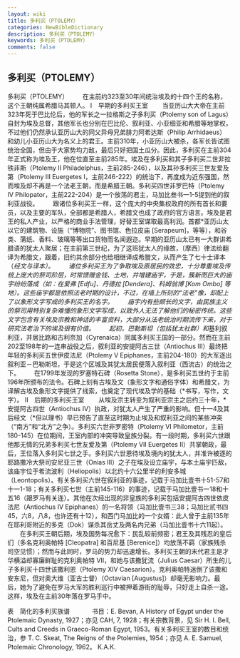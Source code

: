 ```yaml
---
layout: wiki
title: 多利买（PTOLEMY）
categories: NewBibleDictionary
description: 多利买（PTOLEMY）
keywords: 多利买（PTOLEMY）
comments: false
---
```


## 多利买（PTOLEMY）



多利买（PTOLEMY）
　　在主前约323至30年间统治埃及的十四个王的名称，这个王朝纯属希腊马其顿人。
Ⅰ　早期的多利买王室
　　当亚历山大大帝在主前323年死于巴比伦后，他的军长之一拉格斯之子多利买（Ptolemy son of Lagus）自封为埃及总督，其他军长也分别在巴比伦、叙利亚、小亚细亚和希腊等地掌权，不过他们仍然承认亚历山大的同父异母兄弟腓力阿希达斯（Philip Arrhidaeus）和幼儿小亚历山大为名义上的君王。主前310年，小亚历山大被杀，各军长皆试图统治全国，但由于大家势均力敌，最后只好把国土瓜分。因此，多利买在主前304年正式称为埃及王，他在位直至主前285年。埃及在多利买和其子多利买二世非拉铁非斯（Ptolemy II Philadelphus，主前285-246），以及其孙多利买三世友爱及第（Ptolemy III Euergetes I，主前246-222）的统治下，再度成为近东强国，然而埃及却不再是一个法老王朝，而是希腊王朝。多利买四世非罗巴特（Ptolemy IV Philopator，主前222-204）是一个放荡的君主，马加比叁书一1-5提到他的叙利亚战役。
　　跟诸位多利买王一样，这个庞大的中央集权政府的所有首长和要员，以及主要的军队，全部都是希腊人，希腊文也成了政府的官方语言。埃及是君王的私人产业，以严格的商业手法管理，好替王室谋取最高利润。首都*亚历山太以它的建筑物、设施（“博物院”、图书馆、色拉皮庙 [Serapeum]，等等），和谷类、蒲纸、香料、玻璃等等出口货物而名闻遐迩。早期的亚历山太已有一大群讲希腊语的犹太人聚居；在主前第三世纪，为了这班犹太人的缘故，〔摩西〕律法给翻译为希腊文，跟着，旧约其余部分也给相继译成希腊文，从而产生了七十士译本（*经文与译本）。
　　诸位多利买王为了争取埃及原居民的效忠，十分尊重埃及传统上庞大的祭司阶层，时常馈赠金钱、土地，并增建庙宇，于是，簇新而巨大的庙宇纷纷落成（如：在爱弗 [Edfu]、丹德拉 [Dendera]、科姆翁博 [Kom Ombo] 等地）。这些庙宇都是依照法老时期的设计，不过，在墙上所刻的“法老”像，却配上了以象形文字写成的多利买王的名字。
　　庙宇内有些颇长的文字，由民族主义的祭司用特别复杂难懂的象形文字写成，以致外人无法了解他们的秘密传统。这些文字包含有关埃及宗教和神话的丰富资料，大部分从法老统治时期流传下来，对于研究法老治下的埃及很有价值。
　　起初，巴勒斯坦（包括犹太社群）和*基利叙利亚，并居比路和古利奈加（Cyrenaica）同属多利买王国的一部分。然而在主前202至198年的一连串战役之后，叙利亚的安提阿古三世（Antiochus III）最终把年轻的多利买五世伊皮法尼（Ptolemy V Epiphanes，主前204-180）的大军逐出叙利亚－巴勒斯坦，于是这个区城及其犹太居民便落入叙利亚（西流古）的统治之下。
　　在1799年发现的罗塞特石碑（Rosetta Stone），是多利买五世约于主前196年所颁布的法令。石碑上刻有古埃及文（象形文字和通俗字体）和希腊文，为译解古埃及象形文字提供了线索，也奠定了现代埃及学的基础（*书写，写作，文字）。
Ⅱ　后期的多利买王室
　　从埃及宗主转变为叙利亚宗主之后约三十年，*安提阿古四世（Antiochus IV）执政，对犹太人产生了严重的影响。但十一4及其后经文（*但以理书）早已预告了直至这时期为止埃及和叙利亚之间的某些冲突（“南方”和“北方”之争）。多利买六世非罗密特（Ptolemy VI Philometor，主前180-145）在位期间，王室内部的冲突导致皇族分裂。有一段时期，多利买六世跟他那无情的兄弟多利买七世友爱及第（Ptolemy VII Euergetes II）共掌朝政，最后，王位落入多利买七世之手。多利买六世恩待埃及境内的犹太人，并准许被逐的耶路撒冷大祭司安尼亚三世（Onias III）之子在埃及设立庙宇，与本土庙宇匹敌，该庙宇位于希流波利（Heliopolis）以北约十六公里半的利安多城（Leontopolis）。有关多利买六世在叙利亚的事迹，记载于马加比壹书十51-57和十一1-18；有关多利买七世（主前145-116）的事迹，记载于马加比壹书一18和十五16（跟罗马有关连）。其他在次经出现的非皇族的多利买包括安提阿古四世依皮法尼（Antiochus IV Epiphanes）的一名将领（马加比壹书三38；马加比贰书四45，六8，八8，也许还有十12），和西门马加比的一个女婿：此人曾于主前135年在耶利哥附近的多克（Dok）谋杀其岳丈及两名内兄弟（马加比壹书十六11起）。
　　在多利买王朝后期，埃及国势每况愈下：民乱较前频密；君王及其残忍的皇后们（多名克利奥帕特 [Cleopatra] 和百尼基 [Berenice]）均放荡不羁（家族残杀司空见惯）；然而与此同时，罗马的势力却迅速增长。多利买王朝的末代君主是才华横溢却寡廉鲜耻的克利奥帕特 VII，和她与该撒犹流（Julius Caesar）所生的儿子多利买十四世该撒利恩（Ptolemy XIV Caesarion）。克利奥帕特迷倒了该撒和安东尼，但对奥大维（亚古士督）（Octavian [Augustus]）却毫无影响力。最后，她为了避免在罗马大军的胜利巡行中被押着游街的耻辱，只好走上自杀一途。这样，埃及在主前30年落在罗马手中。
　


表　简化的多利买族谱
　
　　书目：E. Bevan, A History of Egypt under the Ptolemaic
Dynasty, 1927；亦见 CAH, 7, 1928；有关宗教背景，见 Sir H. I. Bell, Cults and Creeds in Graeco-Roman Egypt,
1953。有关多利买王室的数目和统治，参 T. C. Skeat, The Reigns of the
Ptolemies, 1954；亦见 A. E. Samuel, Ptolemaic Chronology, 1962。
K.A.K.




